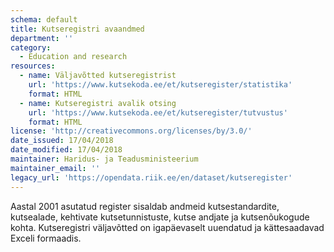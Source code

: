 ```yaml
---
schema: default
title: Kutseregistri avaandmed
department: ''
category:
  - Education and research
resources:
  - name: Väljavõtted kutseregistrist
    url: 'https://www.kutsekoda.ee/et/kutseregister/statistika'
    format: HTML
  - name: Kutseregistri avalik otsing
    url: 'https://www.kutsekoda.ee/et/kutseregister/tutvustus'
    format: HTML
license: 'http://creativecommons.org/licenses/by/3.0/'
date_issued: 17/04/2018
date_modified: 17/04/2018
maintainer: Haridus- ja Teadusministeerium
maintainer_email: ''
legacy_url: 'https://opendata.riik.ee/en/dataset/kutseregister'
---
```

Aastal 2001 asutatud register sisaldab andmeid kutsestandardite, kutsealade, kehtivate kutsetunnistuste, kutse andjate ja kutsenõukogude kohta. Kutseregistri väljavõtted on igapäevaselt uuendatud ja kättesaadavad Exceli formaadis.